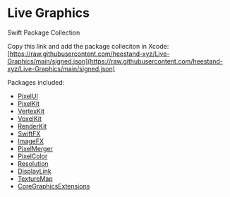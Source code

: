 # Live Graphics
Swift Package Collection

Copy this link and add the package colleciton in Xcode:<br>
[https://raw.githubusercontent.com/heestand-xyz/Live-Graphics/main/signed.json](https://raw.githubusercontent.com/heestand-xyz/Live-Graphics/main/signed.json)

Packages included:

- [PixelUI](https://github.com/heestand-xyz/PixelUI)
- [PixelKit](https://github.com/heestand-xyz/PixelKit)
- [VertexKit](https://github.com/heestand-xyz/VertexKit)
- [VoxelKit](https://github.com/heestand-xyz/VoxelKit)
- [RenderKit](https://github.com/heestand-xyz/RenderKit)
- [SwiftFX](https://github.com/heestand-xyz/SwiftFX)
- [ImageFX](https://github.com/heestand-xyz/ImageFX)
- [PixelMerger](https://github.com/heestand-xyz/PixelMerger)
- [PixelColor](https://github.com/heestand-xyz/PixelColor)
- [Resolution](https://github.com/heestand-xyz/Resolution)
- [DisplayLink](https://github.com/heestand-xyz/DisplayLink)
- [TextureMap](https://github.com/heestand-xyz/TextureMap)
- [CoreGraphicsExtensions](https://github.com/heestand-xyz/CoreGraphicsExtensions)
